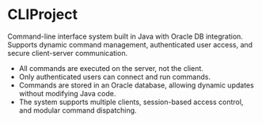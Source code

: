 # CLIProject
Command-line interface system built in Java with Oracle DB integration. Supports dynamic command management, authenticated user access, and secure client-server communication.

- All commands are executed on the server, not the client.
- Only authenticated users can connect and run commands.
- Commands are stored in an Oracle database, allowing dynamic updates without modifying Java code.
- The system supports multiple clients, session-based access control, and modular command dispatching.
